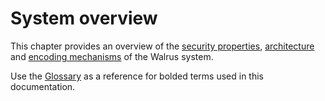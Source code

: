 # System overview

This chapter provides an overview of the [security properties](./properties.md),
[architecture](./architecture.md) and [encoding mechanisms](./encoding.md) of the Walrus system.

Use the [Glossary](../glossary.md) as a reference for bolded terms used in this documentation.
